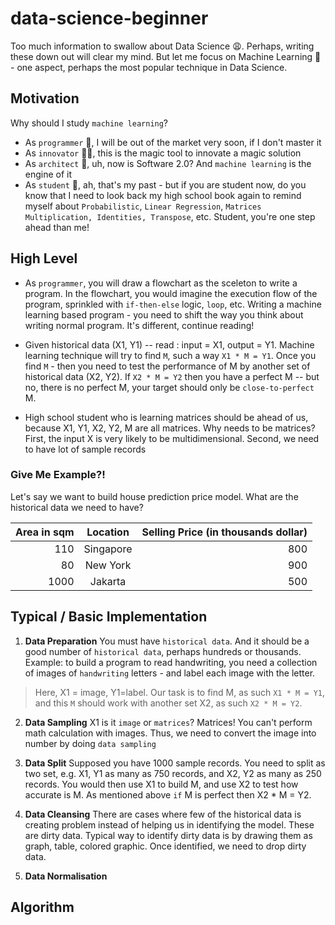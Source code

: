 # data-science-beginner
Too much information to swallow about Data Science :weary:. Perhaps, writing these down out will clear my mind. But let me focus on Machine Learning :slot_machine: - one aspect, perhaps the most popular technique in Data Science.

## Motivation
Why should I study `machine learning`?
* As `programmer` :older_woman:, I will be out of the market very soon, if I don't master it
* As `innovator` :man_with_turban:, this is the magic tool to innovate a magic solution
* As `architect` :construction_worker:, uh, now is Software 2.0? And `machine learning` is the engine of it
* As `student` :girl:, ah, that's my past - but if you are student now, do you know that I need to look back my high school book again to remind myself about `Probabilistic`, `Linear Regression`, `Matrices Multiplication, Identities, Transpose`, etc. Student, you're one step ahead than me!

## High Level
* As `programmer`, you will draw a flowchart as the sceleton to write a program. In the flowchart, you would imagine the execution flow of the program, sprinkled with `if-then-else` logic, `loop`, etc. Writing a machine learning based program - you need to shift the way you think about writing normal program. It's different, continue reading!

* Given historical data (X1, Y1) -- read : input = X1, output = Y1. Machine learning technique will try to find `M`, such a way `X1 * M = Y1`. Once you find `M` - then you need to test the performance of M by another set of historical data (X2, Y2). If `X2 * M = Y2` then you have a perfect M -- but no, there is no perfect M, your target should only be `close-to-perfect` M.

* High school student who is learning matrices should be ahead of us, because X1, Y1, X2, Y2, M are all matrices. Why needs to be matrices? First, the input X is very likely to be multidimensional. Second, we need to have lot of sample records

### Give Me Example?!
Let's say we want to build house prediction price model.
What are the historical data we need to have?

| Area in sqm | Location | Selling Price (in thousands dollar) |
| -------------: |:-------------:| -----:|
| 110 | Singapore | 800 |
| 80 | New York |   900 |
| 1000 | Jakarta |    500 |

## Typical / Basic Implementation

1. **Data Preparation** You must have `historical data`. And it should be a good number of `historical data`, perhaps hundreds or thousands. Example: to build a program to read handwriting, you need a collection of images of `handwriting` letters - and label each image with the letter. 

> Here, X1 = image, Y1=label. Our task is to find M, as such `X1 * M = Y1`, and this `M` should work with another set X2, as such `X2 * M = Y2`. 

2. **Data Sampling** X1 is it `image` or `matrices`? Matrices! You can't perform math calculation with images. Thus, we need to convert the image into number by doing `data sampling`

3. **Data Split** Supposed you have 1000 sample records. You need to split as two set, e.g. X1, Y1 as many as 750 records, and X2, Y2 as many as 250 records. You would then use X1 to build M, and use X2 to test how accurate is M. As mentioned above `if` M is perfect then X2 * M = Y2.

4. **Data Cleansing** There are cases where few of the historical data is creating problem instead of helping us in identifying the model. These are dirty data. Typical way to identify dirty data is by drawing them as graph, table, colored graphic. Once identified, we need to drop dirty data.

5. **Data Normalisation**




## Algorithm



